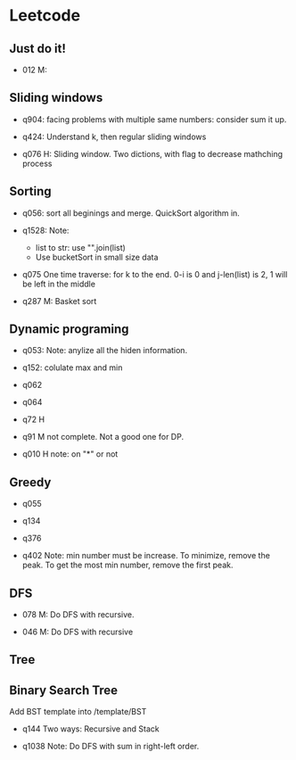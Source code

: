 # Leetcode

## Just do it!
+ 012 M:


## Sliding windows
+ q904:
    facing problems with multiple same numbers: consider sum it up.

+ q424:
    Understand k, then regular sliding windows
    
+ q076 H:
    Sliding window. Two dictions, with flag to decrease mathching process

## Sorting
+ q056:
    sort all beginings and merge. QuickSort algorithm in.

+ q1528:
    Note:
    + list to str: use "".join(list)
    + Use bucketSort in small size data

+ q075
    One time traverse: for k to the end. 0-i is 0 and j-len(list) is 2, 1 will be left in the middle

+ q287 M:
    Basket sort

## Dynamic programing
+ q053:
    Note: anylize all the hiden information.
+ q152:
    colulate max and min
+ q062

+ q064

+ q72 H

+ q91 M
    not complete. Not a good one for DP.
    
+ q010 H
    note: on "*" or not
    

## Greedy
+ q055

+ q134

+ q376

+ q402
    Note: min number must be increase. To minimize, remove the peak. To get the most min number, remove the first peak.

## DFS
+ 078 M: 
Do DFS with recursive.

+ 046 M:
Do DFS with recursive


## Tree


## Binary Search Tree
Add BST template into /template/BST

+ q144
    Two ways: Recursive and Stack

+ q1038
    Note: Do DFS with sum in right-left order. 